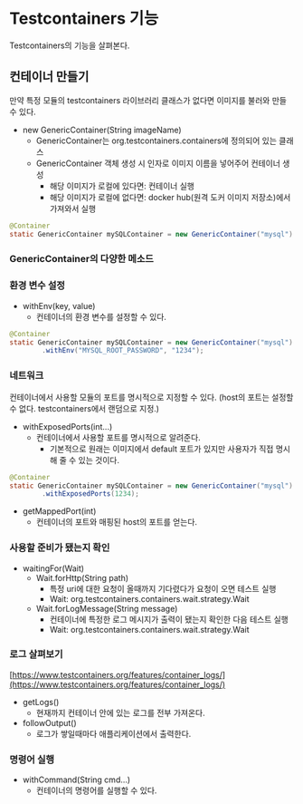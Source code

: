 # Testcontainers 기능
Testcontainers의 기능을 살펴본다.

## 컨테이너 만들기
만약 특정 모듈의 testcontainers 라이브러리 클래스가 없다면 이미지를 불러와 만들 수 있다.

- new GenericContainer(String imageName)
	- GenericContainer는 org.testcontainers.containers에 정의되어 있는 클래스
	- GenericContainer 객체 생성 시 인자로 이미지 이름을 넣어주어 컨테이너 생성
		- 해당 이미지가 로컬에 있다면: 컨테이너 실행
		- 해당 이미지가 로컬에 없다면: docker hub(원격 도커 이미지 저장소)에서 가져와서 실행

```java
@Container
static GenericContainer mySQLContainer = new GenericContainer("mysql")
```

### GenericContainer의 다양한 메소드

### 환경 변수 설정
- withEnv(key, value)
	- 컨테이너의 환경 변수를 설정할 수 있다.

```java
@Container
static GenericContainer mySQLContainer = new GenericContainer("mysql")
        .withEnv("MYSQL_ROOT_PASSWORD", "1234");
```

### 네트워크
컨테이너에서 사용할 모듈의 포트를 명시적으로 지정할 수 있다. (host의 포트는 설정할 수 없다. testcontainers에서 랜덤으로 지정.)

- withExposedPorts(int...)
	- 컨테이너에서 사용할 포트를 명시적으로 알려준다.
		- 기본적으로 원래는 이미지에서 default 포트가 있지만 사용자가 직접 명시해 줄 수 있는 것이다.

```java
@Container
static GenericContainer mySQLContainer = new GenericContainer("mysql")
        .withExposedPorts(1234);
```

- getMappedPort(int)
	- 컨테이너의 포트와 매핑된 host의 포트를 얻는다.

### 사용할 준비가 됐는지 확인
- waitingFor(Wait)
	- Wait.forHttp(String path)
		- 특정 uri에 대한 요청이 올때까지 기다렸다가 요청이 오면 테스트 실행
		- Wait: org.testcontainers.containers.wait.strategy.Wait
	- Wait.forLogMessage(String message)
		- 컨테이너에 특정한 로그 메시지가 출력이 됐는지 확인한 다음 테스트 실행
		- Wait: org.testcontainers.containers.wait.strategy.Wait

### 로그 살펴보기
[https://www.testcontainers.org/features/container_logs/](https://www.testcontainers.org/features/container_logs/)

- getLogs()
	- 현재까지 컨테이너 안에 있는 로그를 전부 가져온다.
- followOutput()
	- 로그가 쌓일때마다 애플리케이션에서 출력한다.

### 명령어 실행
- withCommand(String cmd...)
	- 컨테이너의 명령어를 실행할 수 있다.

